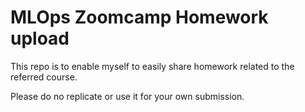 # MLOps Zoomcamp Homework upload

This repo is to enable myself to easily share homework related to the referred course. 

Please do no replicate or use it for your own submission.